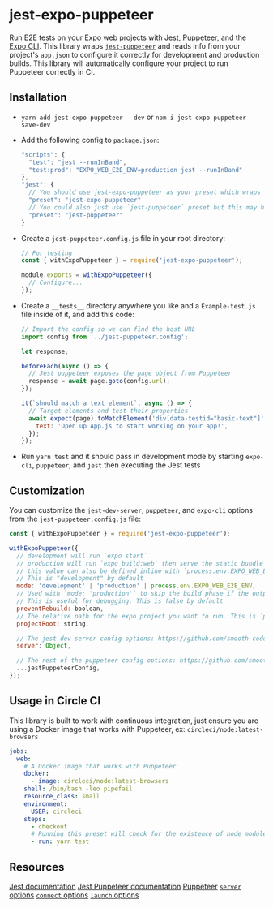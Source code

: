 # jest-expo-puppeteer

Run E2E tests on your Expo web projects with [Jest][jest], [Puppeteer][puppeteer], and the [Expo CLI][expo-cli].
This library wraps [`jest-puppeteer`][jest-puppeteer] and reads info from your project's `app.json` to configure it correctly for development and production builds. This library will automatically configure your project to run Puppeteer correctly in CI.

## Installation

- `yarn add jest-expo-puppeteer --dev` or `npm i jest-expo-puppeteer --save-dev`
- Add the following config to `package.json`:

  ```js
  "scripts": {
    "test": "jest --runInBand",
    "test:prod": "EXPO_WEB_E2E_ENV=production jest --runInBand"
  },
  "jest": {
    // You should use jest-expo-puppeteer as your preset which wraps jest-puppeteer and adds minor changes (subject to change in the future)
    "preset": "jest-expo-puppeteer"
    // You could also just use `jest-puppeteer` preset but this may have unexpected behavior
    "preset": "jest-puppeteer"
  }
  ```

- Create a `jest-puppeteer.config.js` file in your root directory:

  ```js
  // For testing
  const { withExpoPuppeteer } = require('jest-expo-puppeteer');

  module.exports = withExpoPuppeteer({
    // Configure...
  });
  ```

- Create a `__tests__` directory anywhere you like and a `Example-test.js` file inside of it, and add this code:

  ```js
  // Import the config so we can find the host URL
  import config from '../jest-puppeteer.config';

  let response;

  beforeEach(async () => {
    // Jest puppeteer exposes the page object from Puppeteer
    response = await page.goto(config.url);
  });

  it(`should match a text element`, async () => {
    // Target elements and test their properties
    await expect(page).toMatchElement('div[data-testid="basic-text"]', {
      text: 'Open up App.js to start working on your app!',
    });
  });
  ```

- Run `yarn test` and it should pass in development mode by starting `expo-cli`, `puppeteer`, and `jest` then executing the Jest tests

## Customization

You can customize the `jest-dev-server`, `puppeteer`, and `expo-cli` options from the `jest-puppeteer.config.js` file:

```js
const { withExpoPuppeteer } = require('jest-expo-puppeteer');

withExpoPuppeteer({
  // development will run `expo start`
  // production will run `expo build:web` then serve the static bundle
  // this value can also be defined inline with `process.env.EXPO_WEB_E2E_ENV`
  // This is "development" by default
  mode: 'development' | 'production' | process.env.EXPO_WEB_E2E_ENV,
  // Used with `mode: 'production'` to skip the build phase if the output folder exists.
  // This is useful for debugging. This is false by default
  preventRebuild: boolean,
  // The relative path for the expo project you want to run. This is `process.cwd()` by default (root directory)
  projectRoot: string,

  // The jest dev server config options: https://github.com/smooth-code/jest-puppeteer/tree/master/packages/jest-dev-server#options
  server: Object,

  // The rest of the puppeteer config options: https://github.com/smooth-code/jest-puppeteer#configure-puppeteer
  ...jestPuppeteerConfig,
});
```

## Usage in Circle CI

This library is built to work with continuous integration, just ensure you are using a Docker image that works with Puppeteer, ex: `circleci/node:latest-browsers`

```yml
jobs:
  web:
    # A Docker image that works with Puppeteer
    docker:
      - image: circleci/node:latest-browsers
    shell: /bin/bash -leo pipefail
    resource_class: small
    environment:
      USER: circleci
    steps:
      - checkout
      # Running this preset will check for the existence of node modules before running.
      - run: yarn test
```

## Resources

[Jest documentation][jest]
[Jest Puppeteer documentation][jest-puppeteer]
[Puppeteer][puppeteer]
[`server` options](https://github.com/smooth-code/jest-puppeteer/tree/master/packages/jest-dev-server#options)
[`connect` options](https://github.com/GoogleChrome/puppeteer/blob/master/docs/api.md#puppeteerconnectoptions)
[`launch` options](https://github.com/GoogleChrome/puppeteer/blob/master/docs/api.md#puppeteerlaunchoptions)

[jest]: https://facebook.github.io/jest/
[jest-puppeteer]: https://github.com/smooth-code/jest-puppeteer
[puppeteer]: https://github.com/GoogleChrome/puppeteer
[expo-cli]: https://github.com/expo/expo-cli
